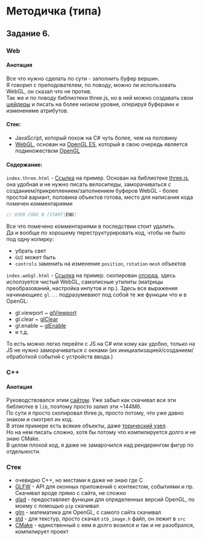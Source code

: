 # Методичка (типа)

## Задание 6.

### Web

#### Анотация
Все что нужно сделать по сути - заполнить буфер вершин.\
Я говорил с преподователем, по поводу, можно ли использовать WebGL, он сказал что не против.\
Так же и по поводу библиотеки three.js, но в ней можно создавать свои [шейдеры](https://threejs.org/docs/index.html?q=shader#api/en/materials/RawShaderMaterial) и писать на более низком уровне, оперируя буферами и изменениме атрибутов.

#### Стек:

- JavaScript, который похож на C# чуть более, чем на половину
- [WebGL](https://ru.wikipedia.org/wiki/WebGL), основан на [OpenGL ES](https://ru.wikipedia.org/wiki/OpenGL_ES), который в свою очередь является подмножеством [OpenGL](https://ru.wikipedia.org/wiki/OpenGL)

#### Содержание:

`index.three.html` - [Ссылка](https://coor.xyz/course-graphics-2021/web/index.three.html) на пример. Основан на библиотеке [three.js](https://threejs.org/), она удобная и не нужно писать велосипеды, заморачиваться с созданием/прикреплением/заполнением буферов WebGL - более простой вариант, половина объектов готова, место для написания кода помечен комментариями
```js
// USER CODE N [START|END]
```
Все что помечено комментариями в последствии стоит удалить.\
Да и вообще по хорошему переструктурировать код, чтобы не было под одну копирку:
- убрать свет
- `GUI` может быть
- `controls` заменить на изменение `position`, `rotation` `mesh` объектов

`index.webgl.html` - [Ссылка](https://coor.xyz/course-graphics-2021/web/index.webgl.html) на пример. скопирован [отсюда](https://webglfundamentals.org/webgl/lessons/webgl-3d-orthographic.html), здесь исползуется чистый WebGL, самописные утилиты (матрицы преобразований, настройка инпутов и пр.). Здесь все выражения начинающиес `gl...` подразумевают под собой те же функции что и в OpenGL:
- gl.viewport ~ [glViewport](https://www.khronos.org/registry/OpenGL-Refpages/gl4/html/glViewport.xhtml)
- gl.clear ~ [glClear](https://www.khronos.org/registry/OpenGL-Refpages/gl4/html/glClear.xhtml)
- gl.enable ~ [glEnable](https://www.khronos.org/registry/OpenGL-Refpages/gl2.1/xhtml/glEnable.xml)
- и т.д.

То есть можно легко перейти с JS на C# или кому как удобно, только на JS не нужно заморачиваться с окнами (их инициализацией/созданием/обработкой событий с устройств ввода.)

### C++

#### Анотация

Руководствовался этим [сайтом](https://learnopengl.com/). Уже забыл как скачивал все эти библиотке в `lib`, поэтому просто залил эти ~144Мб.\
По сути я просто скопировал three.js, просто потому, что уже давно знаком и смотрел их код.\
В этом примере есть всякие объекты, даже [торический узел](https://en.wikipedia.org/wiki/Torus_knot).\
Но на нем писать сложно, хотя бы потому что компилируется долго и не знаю CMake.\
В целом плохой код, я даже не замарочился над рендерингом фигур по отдельности.

### Стек

- очевидно C++, но местами я даже не знаю где C
- [GLFW](https://www.glfw.org/) - API для оконных приложений с контекстом, событиями и пр. Скачивал вроде прямо с сайта, не сложно
- [glad](https://github.com/Dav1dde/glad) - предоставляет функции для определенных версий OpenGL, по моему с помощью `pip` скачивал
- [glm](https://glm.g-truc.net/0.9.9/index.html) - математика для OpenGL, с самого сайта скачивал
- [std](https://github.com/nothings/stb) - для текстур, просто скачал `stb_image.h` файл, он лежит в `src`
- [CMake](cmake.org) - единственный с кем я долго возился и так и не разобрался, компилирует проект